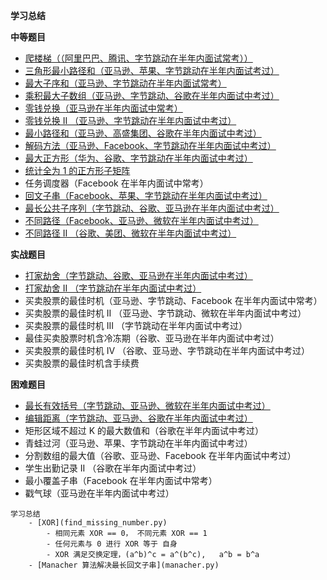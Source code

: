 **学习总结**

**中等题目**
- [爬楼梯（（阿里巴巴、腾讯、字节跳动在半年内面试常考））](climbStairs.py)
- [三角形最小路径和（亚马逊、苹果、字节跳动在半年内面试考过）](minimumTotal.py)
- [最大子序和（亚马逊、字节跳动在半年内面试常考）](maxSubArray.py)
- [乘积最大子数组（亚马逊、字节跳动、谷歌在半年内面试中考过）](maxProduct.py)
- [零钱兑换（亚马逊在半年内面试中常考）](coinChange.py)
- [零钱兑换 II （亚马逊、字节跳动在半年内面试中考过）](change.py) 
- [最小路径和（亚马逊、高盛集团、谷歌在半年内面试中考过）](minPathSum.py)
- [解码方法（亚马逊、Facebook、字节跳动在半年内面试中考过）](numDecodings.py)
- [最大正方形（华为、谷歌、字节跳动在半年内面试中考过）](maximalSquare.py)
- [统计全为 1 的正方形子矩阵](countSquares.py)  
- 任务调度器（Facebook 在半年内面试中常考）
- [回文子串（Facebook、苹果、字节跳动在半年内面试中考过）](countSubstrings.py)
- [最长公共子序列（字节跳动、谷歌、亚马逊在半年内面试中考过）](longestCommonSubsequence.py)
- [不同路径（Facebook、亚马逊、微软在半年内面试中考过）](uniquePaths.py)
- [不同路径 II （谷歌、美团、微软在半年内面试中考过）](uniquePathsWithObstacles.py)

**实战题目**
- [打家劫舍（字节跳动、谷歌、亚马逊在半年内面试中考过）](rob.py)
- [打家劫舍 II （字节跳动在半年内面试中考过）](rob2.py)
- 买卖股票的最佳时机（亚马逊、字节跳动、Facebook 在半年内面试中常考）
- 买卖股票的最佳时机 II （亚马逊、字节跳动、微软在半年内面试中考过）
- 买卖股票的最佳时机 III （字节跳动在半年内面试中考过）
- 最佳买卖股票时机含冷冻期（谷歌、亚马逊在半年内面试中考过）
- 买卖股票的最佳时机 IV （谷歌、亚马逊、字节跳动在半年内面试中考过）
- 买卖股票的最佳时机含手续费

**困难题目**
- [最长有效括号（字节跳动、亚马逊、微软在半年内面试中考过）](longestValidParentheses.py)
- [编辑距离（字节跳动、亚马逊、谷歌在半年内面试中考过）](minDistance.py)
- 矩形区域不超过 K 的最大数值和（谷歌在半年内面试中考过）
- 青蛙过河（亚马逊、苹果、字节跳动在半年内面试中考过）
- 分割数组的最大值（谷歌、亚马逊、Facebook 在半年内面试中考过）
- 学生出勤记录 II （谷歌在半年内面试中考过）
- 最小覆盖子串（Facebook 在半年内面试中常考）
- 戳气球（亚马逊在半年内面试中考过）

```
学习总结
    - [XOR](find_missing_number.py)
        - 相同元素 XOR == 0， 不同元素 XOR == 1
        - 任何元素与 0 进行 XOR 等于 自身
        - XOR 满足交换定理，(a^b)^c = a^(b^c),   a^b = b^a
    - [Manacher 算法解决最长回文子串](manacher.py)
```